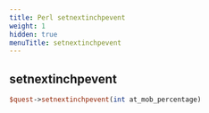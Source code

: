 ```yaml
---
title: Perl setnextinchpevent
weight: 1
hidden: true
menuTitle: setnextinchpevent
---
```

## setnextinchpevent
```perl
$quest->setnextinchpevent(int at_mob_percentage)
```